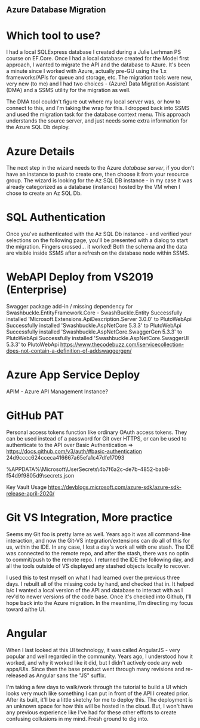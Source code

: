 ## Azure Database Migration 

# Which tool to use?
I had a local SQLExpress database I created during a Julie Lerhman PS course on EF.Core.  Once I had a local database created for the Model first approach, I wanted to migrate the API and the database to Azure. 
It's been a minute since I worked with Azure, actually pre-GU using the 1.x frameworks/APIs for queue and storage, etc.  The migration tools were new, very new (to me) and I had two choices - (Azure) Data Migration Assistant (DMA) and a SSMS utility for the migration as well.


The DMA tool couldn't figure out where my local server was, or how to connect to this, and I'm taking the wrap for this.  I dropped back into SSMS and used the migration task for the database context menu.  This approach understands the source server, and just needs some extra information for the Azure SQL Db deploy.

# Azure Details
The next step in the wizard needs to the Azure *database server*, if you don't have an instance to push to create one, then choose it from your resource group.  The wizard is looking for the Az SQL DB instance - in my case it was already categorized as a database (instance) hosted by the VM when I chose to create an Az SQL Db.

# SQL Authentication
Once you've authenticated with the Az SQL Db instance - and verified your selections on the following page, you'll be presented with a dialog to start the migration.  Fingers crossed... it worked!  Both the schema and the data are visible inside SSMS after a refresh on the database node within SSMS.

# WebAPI Deploy from VS2019 (Enterprise)
Swagger package add-in / missing dependency for Swashbuckle.EntityFramework.Core - SwashBuckle.Entity 
Successfully installed 'Microsoft.Extensions.ApiDescription.Server 3.0.0' to PlutoWebApi
Successfully installed 'Swashbuckle.AspNetCore 5.3.3' to PlutoWebApi
Successfully installed 'Swashbuckle.AspNetCore.SwaggerGen 5.3.3' to PlutoWebApi
Successfully installed 'Swashbuckle.AspNetCore.SwaggerUI 5.3.3' to PlutoWebApi
https://www.thecodebuzz.com/iservicecollection-does-not-contain-a-definition-of-addswaggergen/

# Azure App Service Deploy
APIM - Azure API Management Instance?

# GitHub PAT
Personal access tokens function like ordinary OAuth access tokens. They can be used instead of a password for Git over HTTPS, or can be used to authenticate to the API over Basic Authentication => https://docs.github.com/v3/auth/#basic-authentication 24d9cccc624cceca416667a65efa1c47dfe17093



%APPDATA%\Microsoft\UserSecrets\4b7f6a2c-de7b-4852-bab8-f54d9f9805d9\secrets.json

Key Vault Usage
https://devblogs.microsoft.com/azure-sdk/azure-sdk-release-april-2020/

# Git VS Integration, More practice
Seems my Git foo is pretty lame as well.  Years ago it was all command-line interaction, and now the Git-VS integration/extensions can do all of this for us, within the IDE.  In any case, I lost a day's work all with one stash.  The IDE was connected to the remote repo, and after the stash, there was no optin to commit/push to the remote repo.  I returned the IDE the following day, and all the tools outside of VS displayed any stashed objects locally to recover.

I used this to test myself on what I had learned over the previous three days.  I rebuilt all of the missing code by hand, and checked that in.  It helped b/c I wanted a local version of the API and database to interact with as I rev'd to newer versions of the code base.  Once it's checked into Github, I'll hope back into the Azure migration.  In the meantime, I'm directing my focus toward a/the UI.  

# Angular
When I last looked at this UI technology, it was called AngularJS - very popular and well regarded in the community.  Years ago, I understood how it worked, and why it worked like it did, but I didn't actively code any web apps/UIs.  Since then the base product went through many revisions and re-released as Angular sans the "JS" suffix.  

I'm taking a few days to walk/work through the tutorial to build a UI which looks very much like something I can put in front of the API I created prior.  After its built, it'll be a little sketchy for me to deploy this.  The deployment is an unknown space for how this will be hosted in the cloud.  But, I won't have any previous experience like I've had for these other efforts to create confusing collusions in my mind.  Fresh ground to dig into.



